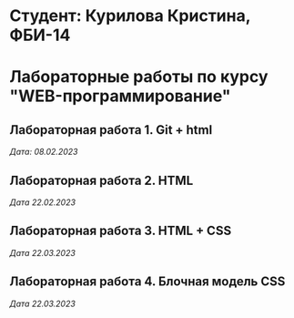 # Студент: Курилова Кристина, ФБИ-14

# Лабораторные работы по курсу "WEB-программирование"

## Лабораторная работа 1. Git + html

*Дата: 08.02.2023*

## Лабораторная работа 2. HTML

*Дата 22.02.2023*

## Лабораторная работа 3. HTML + CSS

*Дата 22.03.2023*

## Лабораторная работа 4. Блочная модель CSS

*Дата 22.03.2023*